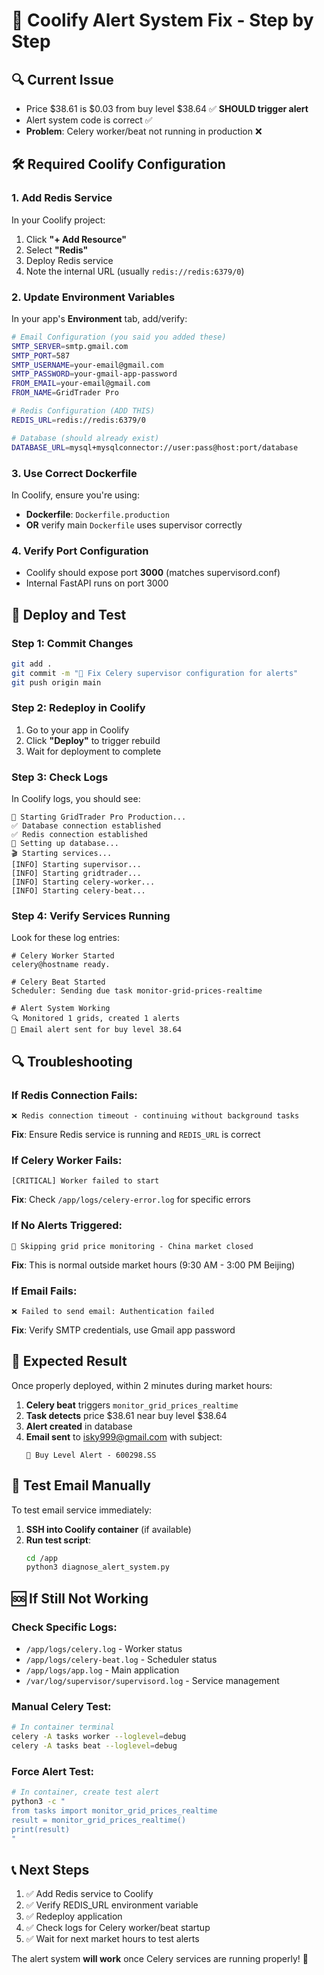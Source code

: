 # 🚨 Coolify Alert System Fix - Step by Step

## 🔍 **Current Issue**
- Price $38.61 is $0.03 from buy level $38.64 ✅ **SHOULD trigger alert**
- Alert system code is correct ✅
- **Problem**: Celery worker/beat not running in production ❌

## 🛠️ **Required Coolify Configuration**

### **1. Add Redis Service**
In your Coolify project:
1. Click **"+ Add Resource"**
2. Select **"Redis"**
3. Deploy Redis service
4. Note the internal URL (usually `redis://redis:6379/0`)

### **2. Update Environment Variables**
In your app's **Environment** tab, add/verify:

```bash
# Email Configuration (you said you added these)
SMTP_SERVER=smtp.gmail.com
SMTP_PORT=587
SMTP_USERNAME=your-email@gmail.com
SMTP_PASSWORD=your-gmail-app-password
FROM_EMAIL=your-email@gmail.com
FROM_NAME=GridTrader Pro

# Redis Configuration (ADD THIS)
REDIS_URL=redis://redis:6379/0

# Database (should already exist)
DATABASE_URL=mysql+mysqlconnector://user:pass@host:port/database
```

### **3. Use Correct Dockerfile**
In Coolify, ensure you're using:
- **Dockerfile**: `Dockerfile.production` 
- **OR** verify main `Dockerfile` uses supervisor correctly

### **4. Verify Port Configuration**
- Coolify should expose port **3000** (matches supervisord.conf)
- Internal FastAPI runs on port 3000

## 🚀 **Deploy and Test**

### **Step 1: Commit Changes**
```bash
git add .
git commit -m "🔧 Fix Celery supervisor configuration for alerts"
git push origin main
```

### **Step 2: Redeploy in Coolify**
1. Go to your app in Coolify
2. Click **"Deploy"** to trigger rebuild
3. Wait for deployment to complete

### **Step 3: Check Logs**
In Coolify logs, you should see:
```
🚀 Starting GridTrader Pro Production...
✅ Database connection established
✅ Redis connection established  
🔧 Setting up database...
🎬 Starting services...
[INFO] Starting supervisor...
[INFO] Starting gridtrader...
[INFO] Starting celery-worker...
[INFO] Starting celery-beat...
```

### **Step 4: Verify Services Running**
Look for these log entries:
```
# Celery Worker Started
celery@hostname ready.

# Celery Beat Started  
Scheduler: Sending due task monitor-grid-prices-realtime

# Alert System Working
🔍 Monitored 1 grids, created 1 alerts
📧 Email alert sent for buy level 38.64
```

## 🔍 **Troubleshooting**

### **If Redis Connection Fails:**
```
❌ Redis connection timeout - continuing without background tasks
```
**Fix**: Ensure Redis service is running and `REDIS_URL` is correct

### **If Celery Worker Fails:**
```
[CRITICAL] Worker failed to start
```
**Fix**: Check `/app/logs/celery-error.log` for specific errors

### **If No Alerts Triggered:**
```
📴 Skipping grid price monitoring - China market closed
```
**Fix**: This is normal outside market hours (9:30 AM - 3:00 PM Beijing)

### **If Email Fails:**
```
❌ Failed to send email: Authentication failed
```
**Fix**: Verify SMTP credentials, use Gmail app password

## 🎯 **Expected Result**

Once properly deployed, within 2 minutes during market hours:

1. **Celery beat** triggers `monitor_grid_prices_realtime`
2. **Task detects** price $38.61 near buy level $38.64  
3. **Alert created** in database
4. **Email sent** to isky999@gmail.com with subject:
   ```
   🎯 Buy Level Alert - 600298.SS
   ```

## 📧 **Test Email Manually**

To test email service immediately:

1. **SSH into Coolify container** (if available)
2. **Run test script**:
   ```bash
   cd /app
   python3 diagnose_alert_system.py
   ```

## 🆘 **If Still Not Working**

### **Check Specific Logs:**
- `/app/logs/celery.log` - Worker status
- `/app/logs/celery-beat.log` - Scheduler status  
- `/app/logs/app.log` - Main application
- `/var/log/supervisor/supervisord.log` - Service management

### **Manual Celery Test:**
```bash
# In container terminal
celery -A tasks worker --loglevel=debug
celery -A tasks beat --loglevel=debug
```

### **Force Alert Test:**
```bash
# In container, create test alert
python3 -c "
from tasks import monitor_grid_prices_realtime
result = monitor_grid_prices_realtime()
print(result)
"
```

## 📞 **Next Steps**
1. ✅ Add Redis service to Coolify
2. ✅ Verify REDIS_URL environment variable  
3. ✅ Redeploy application
4. ✅ Check logs for Celery worker/beat startup
5. ✅ Wait for next market hours to test alerts

The alert system **will work** once Celery services are running properly! 🎯
